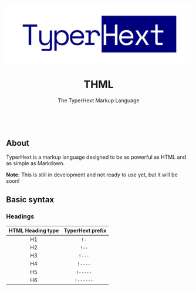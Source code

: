 <p align="center">
    <img src="./logo.svg" align="center">
    <h1 align="center">THML</h1>
    <p align="center">The TyperHext Markup Language</p>
</p>

<br>
<br>
<br>

## About

TyperHext is a markup language designed to be as powerful as HTML and as simple as Markdown.

**Note:** This is still in development and not ready to use yet, but it will be soon!

## Basic syntax

### Headings

| HTML Heading type | TyperHext prefix |
|:---:|:---:|
| H1 | `!- ` |
| H2 | `!-- ` |
| H3 | `!--- ` |
| H4 | `!---- ` |
| H5 | `!----- ` |
| H6 | `!------ ` |
